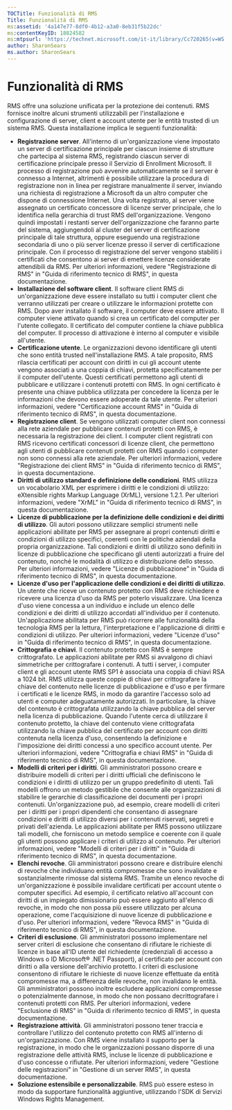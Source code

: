 ```yaml
---
TOCTitle: Funzionalità di RMS
Title: Funzionalità di RMS
ms:assetid: '4a147e77-8df0-4b12-a3a0-8eb31f5b22dc'
ms:contentKeyID: 18824582
ms:mtpsurl: 'https://technet.microsoft.com/it-it/library/Cc720265(v=WS.10)'
author: SharonSears
ms.author: SharonSears
---
```


Funzionalità di RMS
===================

RMS offre una soluzione unificata per la protezione dei contenuti. RMS fornisce inoltre alcuni strumenti utilizzabili per l'installazione e configurazione di server, client e account utente per le entità trusted di un sistema RMS. Questa installazione implica le seguenti funzionalità:

-   **Registrazione server**. All'interno di un'organizzazione viene impostato un server di certificazione principale per ciascun insieme di strutture che partecipa al sistema RMS, registrando ciascun server di certificazione principale presso il Servizio di Enrollment Microsoft. Il processo di registrazione può avvenire automaticamente se il server è connesso a Internet, altrimenti è possibile utilizzare la procedura di registrazione non in linea per registrare manualmente il server, inviando una richiesta di registrazione a Microsoft da un altro computer che dispone di connessione Internet. Una volta registrato, al server viene assegnato un certificato concessore di licenze server principale, che lo identifica nella gerarchia di trust RMS dell'organizzazione. Vengono quindi impostati i restanti server dell'organizzazione che faranno parte del sistema, aggiungendoli al cluster del server di certificazione principale di tale struttura, oppure eseguendo una registrazione secondaria di uno o più server licenze presso il server di certificazione principale. Con il processo di registrazione del server vengono stabiliti i certificati che consentono ai server di emettere licenze considerate attendibili da RMS. Per ulteriori informazioni, vedere "Registrazione di RMS" in "Guida di riferimento tecnico di RMS", in questa documentazione.
-   **Installazione del software client**. Il software client RMS di un'organizzazione deve essere installato su tutti i computer client che verranno utilizzati per creare o utilizzare le informazioni protette con RMS. Dopo aver installato il software, il computer deve essere attivato. Il computer viene attivato quando si crea un certificato del computer per l'utente collegato. Il certificato del computer contiene la chiave pubblica del computer. Il processo di attivazione è interno al computer e visibile all'utente.
-   **Certificazione utente**. Le organizzazioni devono identificare gli utenti che sono entità trusted nell'installazione RMS. A tale proposito, RMS rilascia certificati per account con diritti in cui gli account utente vengono associati a una coppia di chiavi, protetta specificatamente per il computer dell'utente. Questi certificati permettono agli utenti di pubblicare e utilizzare i contenuti protetti con RMS. In ogni certificato è presente una chiave pubblica utilizzata per concedere la licenza per le informazioni che devono essere adoperate da tale utente. Per ulteriori informazioni, vedere "Certificazione account RMS" in "Guida di riferimento tecnico di RMS", in questa documentazione.
-   **Registrazione client**. Se vengono utilizzati computer client non connessi alla rete aziendale per pubblicare contenuti protetti con RMS, è necessaria la registrazione dei client. I computer client registrati con RMS ricevono certificati concessori di licenze client, che permettono agli utenti di pubblicare contenuti protetti con RMS quando i computer non sono connessi alla rete aziendale. Per ulteriori informazioni, vedere "Registrazione dei client RMS" in "Guida di riferimento tecnico di RMS", in questa documentazione.
-   **Diritti di utilizzo standard e definizione delle condizioni**. RMS utilizza un vocabolario XML per esprimere i diritti e le condizioni di utilizzo: eXtensible rights Markup Language (XrML), versione 1.2.1. Per ulteriori informazioni, vedere "XrML" in "Guida di riferimento tecnico di RMS", in questa documentazione.
-   **Licenze di pubblicazione per la definizione delle condizioni e dei diritti di utilizzo**. Gli autori possono utilizzare semplici strumenti nelle applicazioni abilitate per RMS per assegnare ai propri contenuti diritti e condizioni di utilizzo specifici, coerenti con le politiche aziendali della propria organizzazione. Tali condizioni e diritti di utilizzo sono definiti in licenze di pubblicazione che specificano gli utenti autorizzati a fruire del contenuto, nonché le modalità di utilizzo e distribuzione dello stesso. Per ulteriori informazioni, vedere "Licenze di pubblicazione" in "Guida di riferimento tecnico di RMS", in questa documentazione.
-   **Licenze d'uso per l'applicazione delle condizioni e dei diritti di utilizzo**. Un utente che riceve un contenuto protetto con RMS deve richiedere e ricevere una licenza d'uso da RMS per poterlo visualizzare. Una licenza d'uso viene concessa a un individuo e include un elenco delle condizioni e dei diritti di utilizzo accordati all'individuo per il contenuto. Un'applicazione abilitata per RMS può ricorrere alle funzionalità della tecnologia RMS per la lettura, l'interpretazione e l'applicazione di diritti e condizioni di utilizzo. Per ulteriori informazioni, vedere "Licenze d'uso" in "Guida di riferimento tecnico di RMS", in questa documentazione.
-   **Crittografia e chiavi**. Il contenuto protetto con RMS è sempre crittografato. Le applicazioni abilitate per RMS si avvalgono di chiavi simmetriche per crittografare i contenuti. A tutti i server, i computer client e gli account utente RMS SP1 è associata una coppia di chiavi RSA a 1024 bit. RMS utilizza queste coppie di chiavi per crittografare la chiave del contenuto nelle licenze di pubblicazione e d'uso e per firmare i certificati e le licenze RMS, in modo da garantire l'accesso solo ad utenti e computer adeguatamente autorizzati. In particolare, la chiave del contenuto è crittografata utilizzando la chiave pubblica del server nella licenza di pubblicazione. Quando l'utente cerca di utilizzare il contenuto protetto, la chiave del contenuto viene crittografata utilizzando la chiave pubblica del certificato per account con diritti contenuta nella licenza d'uso, consentendo la definizione e l'imposizione dei diritti concessi a uno specifico account utente. Per ulteriori informazioni, vedere "Crittografia e chiavi RMS" in "Guida di riferimento tecnico di RMS", in questa documentazione.
-   **Modelli di criteri per i diritti**. Gli amministratori possono creare e distribuire modelli di criteri per i diritti ufficiali che definiscono le condizioni e i diritti di utilizzo per un gruppo predefinito di utenti. Tali modelli offrono un metodo gestibile che consente alle organizzazioni di stabilire le gerarchie di classificazione dei documenti per i propri contenuti. Un'organizzazione può, ad esempio, creare modelli di criteri per i diritti per i propri dipendenti che consentano di assegnare condizioni e diritti di utilizzo diversi per i contenuti riservati, segreti e privati dell'azienda. Le applicazioni abilitate per RMS possono utilizzare tali modelli, che forniscono un metodo semplice e coerente con il quale gli utenti possono applicare i criteri di utilizzo al contenuto. Per ulteriori informazioni, vedere "Modelli di criteri per i diritti" in "Guida di riferimento tecnico di RMS", in questa documentazione.
-   **Elenchi revoche**. Gli amministratori possono creare e distribuire elenchi di revoche che individuano entità compromesse che sono invalidate e sostanzialmente rimosse dal sistema RMS. Tramite un elenco revoche di un'organizzazione è possibile invalidare certificati per account utente o computer specifici. Ad esempio, il certificato relativo all'account con diritti di un impiegato dimissionario può essere aggiunto all'elenco di revoche, in modo che non possa più essere utilizzato per alcuna operazione, come l'acquisizione di nuove licenze di pubblicazione e d'uso. Per ulteriori informazioni, vedere "Revoca RMS" in "Guida di riferimento tecnico di RMS", in questa documentazione.
-   **Criteri di esclusione**. Gli amministratori possono implementare nel server criteri di esclusione che consentano di rifiutare le richieste di licenze in base all'ID utente del richiedente (credenziali di accesso a Windows o ID Microsoft® .NET Passport), al certificato per account con diritti o alla versione dell'archivio protetto. I criteri di esclusione consentono di rifiutare le richieste di nuove licenze effettuate da entità compromesse ma, a differenza delle revoche, non invalidano le entità. Gli amministratori possono inoltre escludere applicazioni compromesse o potenzialmente dannose, in modo che non possano decrittografare i contenuti protetti con RMS. Per ulteriori informazioni, vedere "Esclusione di RMS" in "Guida di riferimento tecnico di RMS", in questa documentazione.
-   **Registrazione attività**. Gli amministratori possono tener traccia e controllare l'utilizzo del contenuto protetto con RMS all'interno di un'organizzazione. Con RMS viene installato il supporto per la registrazione, in modo che le organizzazioni possano disporre di una registrazione delle attività RMS, incluse le licenze di pubblicazione e d'uso concesse o rifiutate. Per ulteriori informazioni, vedere "Gestione delle registrazioni" in "Gestione di un server RMS", in questa documentazione.
-   **Soluzione estensibile e personalizzabile**. RMS può essere esteso in modo da supportare funzionalità aggiuntive, utilizzando l'SDK di Servizi Windows Rights Management.
